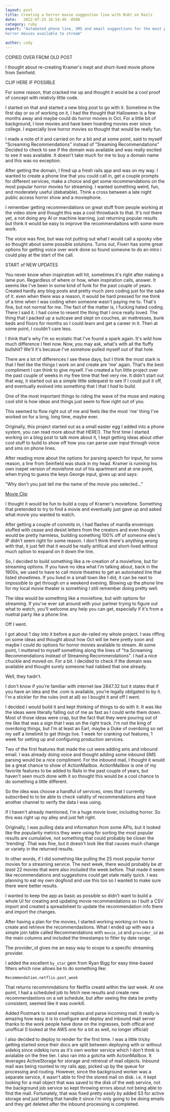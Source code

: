 ```yaml
---
layout: post
title: Creating a horror movie suggestion line with Rubt on Rails
date:   2022-07-25 16:54:46 -0500
category: ruby
expert: "Automated phone line, SMS and email suggestions for the most popular
horror movies available to stream"

author: cody
---
```


COPIED OVER FROM OLD POST

I thought about re-creating Kramer's inept and short-lived movie phone from
Seinfield.

CLIP HERE IF POSSIBLE

For some reason, that cracked me up and thought it would be a cool proof of
concept with relativly little code.

I started on that and started a new blog post to go with it.  Sometime in the
first day or so of working on it, I had the thought that Halloween is a few
months away and maybe could do horror movies in Oct.  For a little bit of
background, I love movies and have been hoarding movies ever since college.  I
especially love horror movies so thought that would be really fun.

I made a note of it and carried on for a bit and at some point, said to myself
"Screaming Recommendations" instead of "Sreaming Recommendations"  Decided to
check to see if the domain was available and was really excited to see it was
available.  It doesn't take much for me to buy a domain name and this was no
exception.

After getting the domain, I fired up a fresh rails app and was on my way.
I wanted to create a phone line that you could call in, get a couple prompts for
different services, make a choice and get some recommendations on the most
popular horror movies for streaming.  I wanted something weird, fun, and
moderately useful (debatable).  Think a cross between a late night public access
horror show and a moviephone.  

I remember getting recommendations on great stuff from people working at the
video store and thought this was a cool throwback to that.  It's not there yet,
a not doing any AI or machine learning, just returning popular results but think
it would be easy to improve the recommendaitons with some more work.


The voice was fine, but was not putting out what I would call a spooky vibe so
thought about some possible solutions.  Turns out, Fiverr has some great options
for getting voice over work done so found someone to do an intro i could play at
the start of the call.


START of NEW UPDATES

You never know when inspiration will hit, sometimes it's right after making a
lame pun.  Regardless of where or how, when inspiration calls, answer. It seems
like I've been in some kind of funk for the past couple of years.  Created
hardly any blog posts and pretty much zero coding just for the sake of it.  even
when there was a reason, it would be hard pressed for me think of a time when I
was coding when someone wasn't paying me to.  That's fine, but not normal for
 me. The fact of the matter is, I fucking hated coding.  There I said it.  I had come
to resent the thing that I once really loved.  The thing that I packed up a
suitcase and slept on couches, air mattresses, bunk beds and floors for months
so I could learn and get a career in it.  Then at some point, I couldn't care
less.

I think that's why I'm so ecstatic that I've found a spark again.  It's wild how
much difference I feel now. Now, you may ask, what's with all the fluffy
bullshit?  We'll it's becasue I've somehow pulled myself out of that hole.

There are a lot of differences I see these days, but I think the most stark is
that I feel like the things I work on and create are 'me' again.  That's the
best compliment I can think to give myself.  I've created a fun little project
over the past couple of weeks in my free time that feel very me.  It didn't
start out that way, it started out as a simple little sidequest to see if I
could pull it off, and eventually evolved into something that I that I _had_ to
build.  

One of the most important things to riding the wave of the muse and making cool
shit is how ideas and things just seem to flow right out of you.

This seemed to flow right out of me and feels like the most 'me' thing I've
worked on for a long, long time, maybe ever.

Originally, this project started out as a small easter egg I added into a phone
system, you can read more about that HERE().  The first time I started working
on a blog post to talk more about it, I kept getting ideas about other cool
stuff to build to show off how you can parse user input through voice and sms on
phone lines. 

After reading more about the options for parsing speech for input, for some
reason, a line from Seinfield was stuck in my head.  Kramer is running his own
inepet version of moviefone out of his apartment and at one point, when trying
to guess the keys George input, gives up and says:

"Why don't you just tell me the name of the movie you selected..."

[Movie Clip](https://www.youtube.com/watch?v=qM79_itR0Nc)

I thought it would be fun to build a copy of Kramer's moviefone.  Something that
pretended to try to find a movie and eventually just gave up and asked what
movie you wanted to watch.

After getting a couple of commits in, I had flashes of manilla envenlops stuffed
with cease and desist letters from the creators and even though would be pretty
harmless, building something 100% off of someone eles's IP didn't seem right for
some reason.  I don't think there's anything wrong with that, it just felt that
it would be really artifical and short-lived without much option to expand on it
down the line.

So, I decided to build something like a re-creation of a moviefone, but for
streaming options.  If you have no idea what I'm talking about, back in the
1900s, we used to have to call movie theatres to get an automated line that
listed showtimes.  If you lived in a small town like I did, it can be next to
impossible to get through on a weekend evening.  Blowing up the phone line for
my local movie theater is something I still remember doing pretty well.  

The idea would be something like a moviefone, but with options for streaming.
If you've ever sat around with your partner trying to figure out what to watch,
you'll welcome any help you can get, especially if it's from a nuetral party
like a phone line.  

Off I went.

I got about 1 day into it before a pun de-railed my whole project. I was riffing
on some ideas and thought about how Oct will be here pretty soon and maybe I
could do options for horror movies available to stream.  At some point, I
muttered to myself something along the lines of "ha Screaming Recommendations
instead of Streaming Recommendations".  I had a nice chuckle and moved on.  For
a bit.  I decided to check if the domain was available and thought surely
someone had nabbed that one already.

Well, they hadn't.

I don't know if you're familiar with internet law 2847.32 but it states that if
you have an idea and the .com is available, you're legally obligated to by it.
I'm a stickler for the rules (not at all) so I bought it and off I went.

I decided I would build it and kept thinking of things to do with it.  It was
like the ideas were literally falling out of me as fast as I could write them
down.  Most of those ideas were crap, but the fact that they were pouring out of
me like that was a sign that I was on the right track.  I'm not the king of
overdoing things, but I'm at least an Earl, maybe a Duke of overdoing so set my
self a timelimit to get things live.  1 week for cranking out features, 1 week
for setting up and configuring production services.

Two of the first features that made the cut were adding sms and inbound email.
I was already doing voice and thought adding some inbound SMS parsing would be a
nice compliment.  For the inbound mail, I thought it would be a great chance to
show of ActionMailbox.  ActionMailbox is one of my favorite features to be added
to Rails in the past couple of years, but haven't seen much done with it so
thought this would be a cool chance to do something a little different.

So the idea was choose a handful of services, ones that I currently subscribed
to to be able to check validity of recommendations and have another channel to
verify the data I was using.

If I haven't already mentioned, I'm a huge movie lover, including horror.  So
this was right up my alley and just felt right.

Originally, I was pulling data and information from some APIs, but it looked
like the popularity metrics they were using for sorting the most popular results
are cumulative, not something that could probably be closer the 'trending'.
That was fine, but it doesn't look like that causes much change or variety in
the returned results.

In other words, if I did something like pulling the 25 most popular horror
movies for a streaming service.  The next week, there would probably be _at
least_ 22 movies that were also included the week before.  That made it seem
like recommendations and suggestions could get stale really quick.  I was
planning to eat my own dogfood and use this too so I wanted to make sure there
were better results.

I wanted to keep the app as basic as possible so didn't want to build a whole UI
for creating and updating movie recommendations so I built a CSV import and
created a spreadsheet to update the recommendation info there and import the
changes.

After having a plan for the movies, I started working working on how to create
and retrieve the recommendastions.  What I ended up with was a simple join table
called Recommendations with `movie_id` and `provider_id` as the main columns and
included the timestamps to fitler by date range.

The provider_id gives me an easy way to scope to a specific streaming provider.

I added the excellent `by_star` gem from Ryan Bigg for easy time-based filters
which now allows be to do something like:

`Recommendation.netflix.past_week` 

That returns recommmdations for Netflix creatd within the last week.  At one
point, I had a scheduled job to fetch new results and create new
recommendastions on a set schedule, but after seeing the data be pretty
consistent, seemed like it was overkill.

Added Postmark to send email replies and parse incoming mail.  It really is
amazing how easy it is to configure and deploy and inbound mail server thanks
to the work people have done on the ingresses, both offical and unoffical (I
looked at the AWS one for a bit as well, no longer official)

I also decided to deploy to render for the first time. I was a little tricky
getting started since their docs are split between deploying with or without
sidekiq since sidekiq runs as it's own worker service which I don't think is
avialable on the free tier.  I also ran into a gotcha with ActionMailbox.  It
leverages ActiveStorage for storage and retreival of mail objects.  Inbound
mail was being rounted to my rails app, picked up by the queue for processing
and routing.  However, since the background worker was a separate service, it
wasn't able to find the stored mail on disk.  i.e. it kept looking for a mail
object that was saved to the disk of the web service, not the background job
service so kept throwing errors about not being able to find the mail.
Fortunately, that was fixed pretty easily by added S3 for active storage and
just letting that handle it since i'm only going to be doing emails and they get
deleted after the inbound processing is completed.



